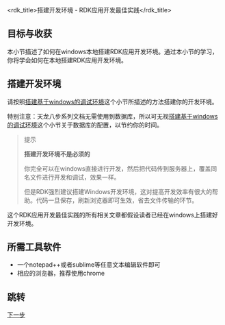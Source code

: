 <rdk_title>搭建开发环境 - RDK应用开发最佳实践</rdk_title>

## 目标与收获

本小节描述了如何在windows本地搭建RDK应用开发环境。通过本小节的学习，你将学会如何在本地搭建RDK应用开发环境。


## 搭建开发环境

请按照[搭建基于windows的调试环境](/doc/manual.md#make-dev-env)这个小节所描述的方法搭建你的开发环境。

特别注意：天龙八步系列文档无需使用到数据库，所以可无视[搭建基于windows的调试环境](/doc/manual.md#make-dev-env)这个小节关于数据库的配置，以节约你的时间。

> 提示
> 
> **搭建开发环境不是必须的**
> 
> 你完全可以在windows直接进行开发，然后把代码传到服务器上，覆盖同名文件进行开发和调试，效果一样。
> 
> 但是RDK强烈建议搭建Windows开发环境，这对提高开发效率有很大的帮助。代码一旦保存，刷新浏览器即可生效，省去文件传输的环节。

这个RDK应用开发最佳实践的所有相关文章都假设读者已经在windows上搭建好开发环境。

## 所需工具软件

- 一个notepad++或者sublime等任意文本编辑软件即可
- 相应的浏览器，推荐使用chrome

## 跳转
[下一步](02_first_rdk_app.md)





